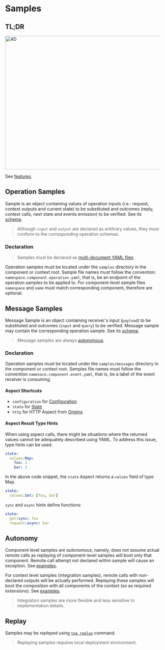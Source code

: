 # Samples

## TL;DR

<a href="https://miro.com/app/board/uXjVOoy0ImU=/?moveToWidget=3458764532091744292&cot=14">
    <picture>
        <source media="(prefers-color-scheme: dark)" srcset="./docs/sampling-dark.jpg">
        <img alt="4D" width="640" height="435" src="./docs/sampling-light.jpg">
    </picture>
</a>

See [features](/features/replay).

## Operation Samples

Sample is an object containing values of operation inputs (i.e.: request, context outputs and
current state) to be substituted and outcomes (reply, context calls, next state and events emission)
to be verified. See its [schema](./src/.replay/.suite/translate/schemas/operation.cos.yaml).

> Although `input` and `output` are declared as arbitrary values, they must conform to the
> corresponding operation schemas.

### Declaration

> Samples must be declared
> as [multi-document YAML files](https://yaml.org/spec/1.2.2/#22-structures).

Operation samples must be located under the `samples` directory in the component or context root.
Sample file names must follow the convention: `namespace.component.operation.yaml`, that is, be an
endpoint of the operation samples to be applied to. For component-level sample files `namespace`
and `name` must match corresponding component, therefore are optional.

## Message Samples

Message Sample is an object containing receiver's input (`payload`) to be substituted and
outcomes (`input` and `query`) to be verified. Message sample may contain the corresponding operation
sample. See its [schema](./src/.replay/.suite/translate/schemas/message.cos.yaml).

> Message samples are always [autonomous](#autonomy).

### Declaration

Operation samples must be located under the `samples/messages` directory in the component or context
root. Samples file names must follow the convention `namesace.component.event.yaml`, that is, be a
label of the event receiver is consuming.

#### Aspect Shortcuts

- `configuration` for [Configuration](/extensions/configuration)
- `state` for [State](/extensions/state)
- `http` for HTTP Aspect from [Origins](/extensions/origins)

#### Aspect Result Type Hints

When using aspect calls, there might be situations where the returned values cannot be adequately described using YAML.
To address this issue, type hints can be used.

```yaml
state:
  values:Map:
    foo: 1
    bar: 2
```

In the above code snippet, the `state` Aspect returns a `values` field of type Map.

```yaml
state:
  values:Set: [foo, bar]
```

`sync` and `async` hints define functions:

```yaml
state:
  get:sync: foo
  request:async: bar
```

## Autonomy

Component level samples are *autonomous*, namely, does not assume actual remote calls as
replaying of component-level samples will boot only that component. Remote call attempt not declared
within sample will cause an exception.
See [examples](../example/components/math.calculations/samples).

For context level samples (integration samples), remote calls with non-declared outputs will be
actually performed. Replaying these samples will boot the composition with all components of the
context (so as required extensions). See [examples](../example/samples).

> Integration samples are more flexible and less sensitive to implementation details.

## Replay

Samples may be *replayed* using [`toa replay`](/runtime/cli/readme.md#replay) command.

> Replaying samples requires local deployment environment.
